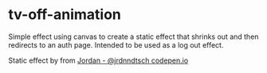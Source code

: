 # tv-off-animation
Simple effect using canvas to create a static effect that shrinks out and then redirects to an auth page. Intended to be used as a log out effect. 

Static effect by from  [Jordan - @jrdnndtsch codepen.io](https://codepen.io/jrdnndtsch/pen/emaPPj)
